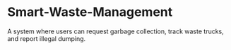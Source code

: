# Smart-Waste-Management

A system where users can request garbage collection, track waste trucks, and report illegal dumping.
